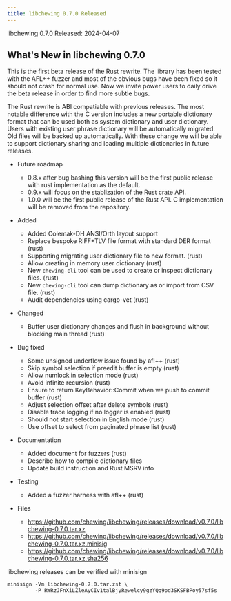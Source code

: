 ```yaml
---
title: libchewing 0.7.0 Released
---
```

libchewing 0.7.0 Released: 2024-04-07

What's New in libchewing 0.7.0
---------------------------------------------------------

This is the first beta release of the Rust rewrite. The library has been tested
with the AFL++ fuzzer and most of the obvious bugs have been fixed so it should
not crash for normal use. Now we invite power users to daily drive the beta
release in order to find more subtle bugs.

The Rust rewrite is ABI compatiable with previous releases. The most notable
difference with the C version includes a new portable dictionary format that can
be used both as system dictionary and user dictionary. Users with existing user
phrase dictionary will be automatically migrated. Old files will be backed up
automatically. With these change we will be able to support dictionary sharing
and loading multiple dictionaries in future releases.

* Future roadmap
  - 0.8.x after bug bashing this version will be the first public release with
    rust implementation as the default.
  - 0.9.x will focus on the stablization of the Rust crate API.
  - 1.0.0 will be the first public release of the Rust API. C implementation
    will be removed from the repository.

* Added
  - Added Colemak-DH ANSI/Orth layout support
  - Replace bespoke RIFF+TLV file format with standard DER format (rust)
  - Supporting migrating user dictionary file to new format. (rust)
  - Allow creating in memory user dictionary (rust)
  - New `chewing-cli` tool can be used to create or inspect dictionary files. (rust)
  - New `chewing-cli` tool can dump dictionary as or import from CSV file. (rust)
  - Audit dependencies using cargo-vet (rust)

* Changed
  - Buffer user dictionary changes and flush in background without blocking main
    thread (rust)

* Bug fixed
  - Some unsigned underflow issue found by afl++ (rust)
  - Skip symbol selection if preedit buffer is empty (rust)
  - Allow numlock in selection mode (rust)
  - Avoid infinite recursion (rust)
  - Ensure to return KeyBehavior::Commit when we push to commit buffer (rust)
  - Adjust selection offset after delete symbols (rust)
  - Disable trace logging if no logger is enabled (rust)
  - Should not start selection in English mode (rust)
  - Use offset to select from paginated phrase list (rust)

* Documentation
  - Added document for fuzzers (rust)
  - Describe how to compile dictionary files
  - Update build instruction and Rust MSRV info

* Testing
  - Added a fuzzer harness with afl++ (rust)

* Files

  - <https://github.com/chewing/libchewing/releases/download/v0.7.0/libchewing-0.7.0.tar.xz>
  - <https://github.com/chewing/libchewing/releases/download/v0.7.0/libchewing-0.7.0.tar.xz.minisig>
  - <https://github.com/chewing/libchewing/releases/download/v0.7.0/libchewing-0.7.0.tar.xz.sha256>

libchewing releases can be verified with minisign

    minisign -Vm libchewing-0.7.0.tar.zst \
             -P RWRzJFnXiLZleAyCIv1talBjyRewelcy9gzYQq9pd3SKSFBPoy57sf5s